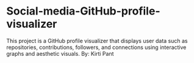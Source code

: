 # Social-media-GitHub-profile-visualizer
This project is a GitHub profile visualizer that displays user data such as repositories, contributions, followers, and connections using interactive graphs and aesthetic visuals.
By: Kirti Pant
